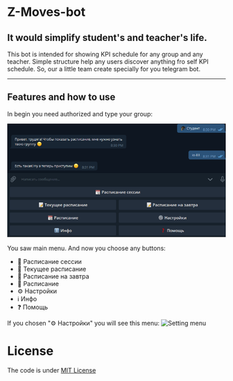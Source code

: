 # Z-Moves-bot


## It would simplify student's and teacher's life.
This bot is intended for showing KPI schedule for any group and any teacher. Simple structure help any users discover anything fro self KPI schedule.
So, our a little team create specially for you telegram bot. 
<hr>

## Features and how to use
In begin you need authorized and type your group:

![Start bot](https://github.com/danilos1/z-moves-bot/blob/main/Example_images/image_2020-12-10_20-31-38.png)

You saw main menu. And now you choose any buttons:
* 📆 Расписание сессии
* 📝 Текущее расписание
* 📝 Расписание на завтра
* 📝 Расписание 
* ⚙ Настройки
* ℹ Инфо
* ❓ Помощь

If you chosen "⚙ Настройки" you will see this menu:
![Setting menu]()



# License
The code is under [MIT License](https://github.com/danilos1/z-moves-bot/blob/main/LICENSE)
